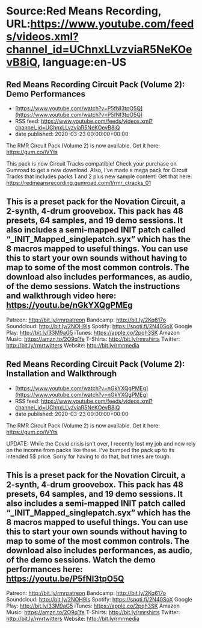 # Source:Red Means Recording, URL:https://www.youtube.com/feeds/videos.xml?channel_id=UChnxLLvzviaR5NeKOevB8iQ, language:en-US

## Red Means Recording Circuit Pack (Volume 2): Demo Performances
 - [https://www.youtube.com/watch?v=P5fNI3tpO5Q](https://www.youtube.com/watch?v=P5fNI3tpO5Q)
 - RSS feed: https://www.youtube.com/feeds/videos.xml?channel_id=UChnxLLvzviaR5NeKOevB8iQ
 - date published: 2020-03-23 00:00:00+00:00

The RMR Circuit Pack (Volume 2) is now available. Get it here: https://gum.co/iVYts

This pack is now Circuit Tracks compatible! Check your purchase on Gumroad to get a new download. Also, I've made a mega pack for Circuit Tracks that includes packs 1 and 2 plus new sample content! Get that here: https://redmeansrecording.gumroad.com/l/rmr_ctracks_01

This is a preset pack for the Novation Circuit, a 2-synth, 4-drum groovebox.
This pack has 48 presets, 64 samples, and 19 demo sessions.
It also includes a semi-mapped INIT patch called “_INIT_Mapped_singlepatch.syx” which has the 8 macros mapped to useful things. You can use this to start your own sounds without having to map to some of the most common controls.
The download also includes performances, as audio, of the demo sessions.
Watch the instructions and walkthrough video here: https://youtu.be/nGkYXQgPMEg
------------------------------------
Patreon: http://bit.ly/rmrpatreon
Bandcamp: http://bit.ly/2Kq617o
Soundcloud: http://bit.ly/2NOH9Is
Spotify: https://spoti.fi/2N40SoX
Google Play: http://bit.ly/33M9aG5
iTunes: https://apple.co/2pqh3SK
Amazon Music: https://amzn.to/2O9q1fe
T-Shirts: http://bit.ly/rmrshirts
Twitter: http://bit.ly/rmrtwitters
Website: http://bit.ly/rmrmedia

## Red Means Recording Circuit Pack (Volume 2): Installation and Walkthrough
 - [https://www.youtube.com/watch?v=nGkYXQgPMEg](https://www.youtube.com/watch?v=nGkYXQgPMEg)
 - RSS feed: https://www.youtube.com/feeds/videos.xml?channel_id=UChnxLLvzviaR5NeKOevB8iQ
 - date published: 2020-03-23 00:00:00+00:00

The RMR Circuit Pack (Volume 2) is now available. Get it here: https://gum.co/iVYts

UPDATE: While the Covid crisis isn't over, I recently lost my job and now rely on the income from packs like these. I've bumped the pack up to its intended 5$ price. Sorry for having to do that, but times are tough.

This is a preset pack for the Novation Circuit, a 2-synth, 4-drum groovebox.
This pack has 48 presets, 64 samples, and 19 demo sessions.
It also includes a semi-mapped INIT patch called “_INIT_Mapped_singlepatch.syx” which has the 8 macros mapped to useful things. You can use this to start your own sounds without having to map to some of the most common controls.
The download also includes performances, as audio, of the demo sessions.
Watch the demo performances here: https://youtu.be/P5fNI3tpO5Q
------------------------------------
Patreon: http://bit.ly/rmrpatreon
Bandcamp: http://bit.ly/2Kq617o
Soundcloud: http://bit.ly/2NOH9Is
Spotify: https://spoti.fi/2N40SoX
Google Play: http://bit.ly/33M9aG5
iTunes: https://apple.co/2pqh3SK
Amazon Music: https://amzn.to/2O9q1fe
T-Shirts: http://bit.ly/rmrshirts
Twitter: http://bit.ly/rmrtwitters
Website: http://bit.ly/rmrmedia

